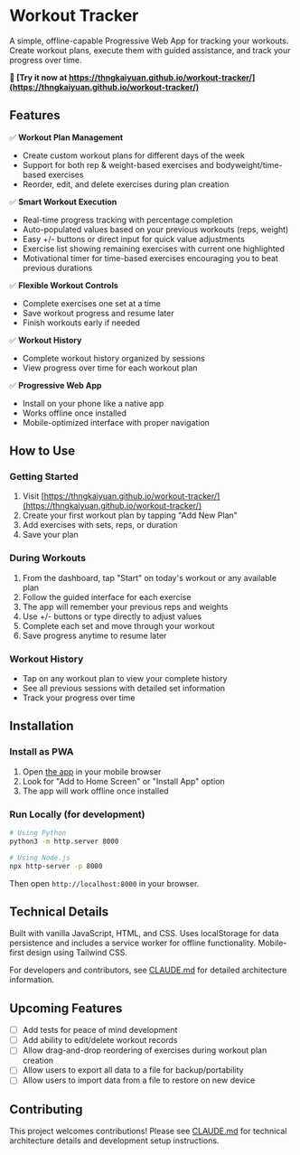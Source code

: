 # Workout Tracker

A simple, offline-capable Progressive Web App for tracking your workouts. Create workout plans, execute them with guided assistance, and track your progress over time.

**🚀 [Try it now at https://thngkaiyuan.github.io/workout-tracker/](https://thngkaiyuan.github.io/workout-tracker/)**

## Features

✅ **Workout Plan Management**
- Create custom workout plans for different days of the week
- Support for both rep & weight-based exercises and bodyweight/time-based exercises
- Reorder, edit, and delete exercises during plan creation

✅ **Smart Workout Execution**
- Real-time progress tracking with percentage completion
- Auto-populated values based on your previous workouts (reps, weight)
- Easy +/- buttons or direct input for quick value adjustments
- Exercise list showing remaining exercises with current one highlighted
- Motivational timer for time-based exercises encouraging you to beat previous durations

✅ **Flexible Workout Controls**
- Complete exercises one set at a time
- Save workout progress and resume later
- Finish workouts early if needed

✅ **Workout History**
- Complete workout history organized by sessions
- View progress over time for each workout plan

✅ **Progressive Web App**
- Install on your phone like a native app
- Works offline once installed
- Mobile-optimized interface with proper navigation

## How to Use

### Getting Started
1. Visit [https://thngkaiyuan.github.io/workout-tracker/](https://thngkaiyuan.github.io/workout-tracker/)
2. Create your first workout plan by tapping "Add New Plan"
3. Add exercises with sets, reps, or duration
4. Save your plan

### During Workouts
1. From the dashboard, tap "Start" on today's workout or any available plan
2. Follow the guided interface for each exercise
3. The app will remember your previous reps and weights
4. Use +/- buttons or type directly to adjust values
5. Complete each set and move through your workout
6. Save progress anytime to resume later

### Workout History
- Tap on any workout plan to view your complete history
- See all previous sessions with detailed set information
- Track your progress over time

## Installation

### Install as PWA
1. Open [the app](https://thngkaiyuan.github.io/workout-tracker/) in your mobile browser
2. Look for "Add to Home Screen" or "Install App" option
3. The app will work offline once installed

### Run Locally (for development)
```bash
# Using Python
python3 -m http.server 8000

# Using Node.js
npx http-server -p 8000
```

Then open `http://localhost:8000` in your browser.

## Technical Details

Built with vanilla JavaScript, HTML, and CSS. Uses localStorage for data persistence and includes a service worker for offline functionality. Mobile-first design using Tailwind CSS.

For developers and contributors, see [CLAUDE.md](./CLAUDE.md) for detailed architecture information.

## Upcoming Features

- [ ] Add tests for peace of mind development
- [ ] Add ability to edit/delete workout records
- [ ] Allow drag-and-drop reordering of exercises during workout plan creation
- [ ] Allow users to export all data to a file for backup/portability
- [ ] Allow users to import data from a file to restore on new device

## Contributing

This project welcomes contributions! Please see [CLAUDE.md](./CLAUDE.md) for technical architecture details and development setup instructions.